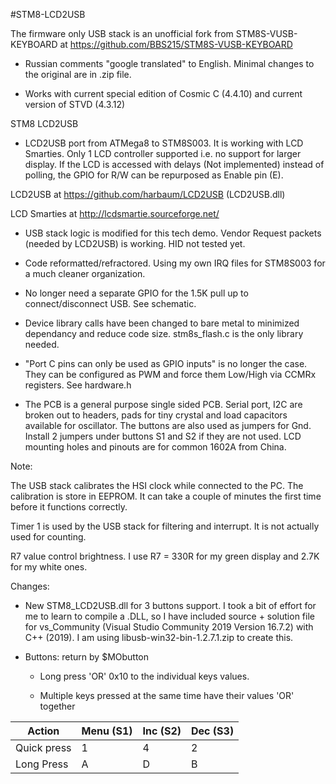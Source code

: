 #STM8-LCD2USB

The firmware only USB stack is an unofficial fork from STM8S-VUSB-KEYBOARD at https://github.com/BBS215/STM8S-VUSB-KEYBOARD

- Russian comments "google translated" to English.  Minimal changes to the original are in .zip file.

- Works with current special edition of Cosmic C (4.4.10) and current version of STVD (4.3.12)

STM8 LCD2USB

- LCD2USB port from ATMega8 to STM8S003. It is working with LCD Smarties.  Only 1 LCD controller supported i.e. no support for larger display. If the LCD is accessed with delays (Not implemented) instead of polling, the GPIO for R/W can be repurposed as Enable pin (E).

LCD2USB at https://github.com/harbaum/LCD2USB  (LCD2USB.dll)

LCD Smarties at http://lcdsmartie.sourceforge.net/

- USB stack logic is modified for this tech demo. Vendor Request packets (needed by LCD2USB) is working.  HID not tested yet.

- Code reformatted/refractored.  Using my own IRQ files for STM8S003 for a much cleaner organization.  

- No longer need a separate GPIO for the 1.5K pull up to connect/disconnect USB.  See schematic.

- Device library calls have been changed to bare metal to minimized dependancy and reduce code size.  stm8s_flash.c is the only library needed.

- "Port C pins can only be used as GPIO inputs" is no longer the case. They can be configured as PWM and force them Low/High via CCMRx registers.  See hardware.h

- The PCB is a general purpose single sided PCB. Serial port, I2C are broken out to headers, pads for tiny crystal and load capacitors available for oscillator. 
The buttons are also used as jumpers for Gnd.  Install 2 jumpers under buttons S1 and S2 if they are not used.  LCD mounting holes and pinouts are for common 1602A from China.

Note: 

The USB stack calibrates the HSI clock while connected to the PC. The calibration is store in EEPROM. It can take a couple of minutes the first time before it functions correctly.

Timer 1 is used by the USB stack for filtering and interrupt. It is not actually used for counting.

R7 value control brightness.  I use R7 = 330R for my green display and 2.7K for my white ones.

Changes:

- New STM8_LCD2USB.dll for 3 buttons support. I took a bit of effort for me to learn to compile a .DLL, so I have included source + solution file for vs_Community (Visual Studio Community 2019
Version 16.7.2) with C++ (2019).  I am using libusb-win32-bin-1.2.7.1.zip to create this.

- Buttons: return by $MObutton

  * Long press 'OR' 0x10 to the individual keys values.

  * Multiple keys pressed at the same time have their values 'OR' together

Action|Menu (S1)| Inc (S2)|Dec (S3)
------|---------|---------|--------
Quick press|1|4|2
Long Press|A|D|B


